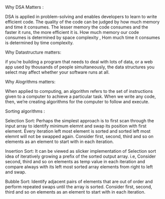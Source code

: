 Why DSA Matters :

  DSA is applied in problem-solving and enables developers to learn to write efficient code. The quality of the code can be judged by how much memory and     time it consumes. The lesser memory the code consumes and the faster it runs, the more efficient it is. How much memory our code consumes is determined by space complexity , Hom much time it consumes is determined by time complexity.

Why Datastructure matters:

  if you’re building a program that needs to deal with lots of data, or a web app used by thousands of people simultaneously, the data structures you         select may affect whether your software runs at all.
  
Why Alogrithms matters:

When applied to computing, an algorithm refers to the set of instructions given to a computer to achieve a particular task. When we write any code, then, we’re creating algorithms for the computer to follow and execute.

Sorting algorithms :

Selection Sort: Perhaps the simplest approach is to first scan through the input array to identify minimum elemnt and swap its position with first element. Every iteration left most element is sorted and sorted left most elemnt will not be swapped again. Consider first, second, third and so on elements as an element to start with in each iteration.

Insertion Sort:  It can be viewed as slicker implementation of Selection sort idea of iteratively growing a prefix of the sorted output array. i.e, Consider second, third and so on elements as temp value in each iteration and compare always with its left most sorted array elements from right to left and swap.

Bubble Sort: Identify adjacent pairs of elements that are out of order and perform repeated swaps until the array is sorted. Consider first, second, third and so on elements as an element to start with in each iteration.







